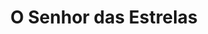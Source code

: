 ---
Numero: 335
title: O Senhor das Estrelas
Autor: Robert Sheckley
Co-autor: 
Ano-de-Publicacao: 1985
Titulo-original: Dramocles
Tradutor: Eurico da Fonseca
Co-tradutor: 
Ano-de-edicao: 1983
alias: Robert-Sheckley
Autor2-alias: 
Tradutor1-alias: Eurico-da-Fonseca
Tradutor2-alias: 
Titulo-link: 335-O-Senhor-das-Estrelas
Capa: 
pags: 
Capa-link: 
---
